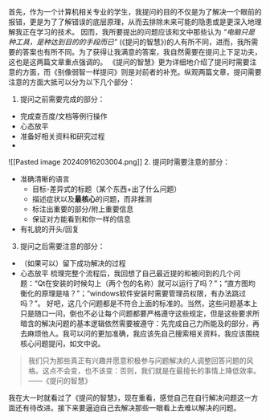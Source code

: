 首先，作为一个计算机相关专业的学生，我提问的目的不仅是为了解决一个眼前的报错，更是为了了解错误的底层原理，从而去排除未来可能的隐患或是更深入地理解我正在学习的技术。 因而，我所要提出的问题应该和文中那些认为 *“电脑只是种工具，是种达到目的的手段而已”* (《提问的智慧》)的人有所不同，进而，我所需要的答案也有所不同。为了获得让我满意的答案，我自然需要在提问上下足功夫，这也是这两篇文章重点强调的。
《提问的智慧》更为详细地介绍了提问时需要注意的方面，而《别像弱智一样提问》则是对前者的补充。纵观两篇文章，提问需要注意的方面大抵可以分为以下几个部分：
1. 提问之前需要完成的部分：
- 完成查百度/文档等例行操作
- 心态放平
- 准备好相关资料和研究过程
- 
![[Pasted image 20240916203004.png]]
2. 提问时需要注意的部分：
- 准确清晰的语言
	- 目标-差异式的标题（某个东西+出了什么问题）
	- 描述症状以及**最核心**的问题，而非推测
	- 标注出重要的部分/附上重要信息
	- 保证对方能看到和你一样的信息
- 有礼貌的开头/回复
3. 提问之后需要注意的部分：
- （如果可以）留下成功解决的过程
- 心态放平
梳理完整个流程后，我回想了自己最近提的和被问到的几个问题：“Qt在安装的时候勾上（两个包的名称）就可以运行了吗？”；“直方图均衡化的原理是啥？”；“windows软件安装时需要管理员权限，有办法跳过吗？”。
好吧，这几个问题都是不符合上面的标准的。当然，这些问题基本上只是随口一问，倒也不必让每个问题都要严格遵守这些规定，但是这些要求所暗含的解决问题的基本逻辑依然需要被遵守：先完成自己力所能及的部分，再去麻烦他人。我可以问的更加准确，我应该先自己搜索相关资料，我应该围绕核心问题提问，如文中说。
>我们只为那些真正有兴趣并愿意积极参与问题解决的人调整回答问题的风格。这点不会变，也不该变：否则，我们就是在最擅长的事情上降低效率。
>——《提问的智慧》

我在大一时就看过了《提问的智慧》，现在重看，感觉自己在自行解决问题这一方面还有待改进。接下来要逼迫自己去解决那些一眼看上去难以解决的问题。


